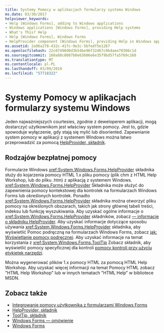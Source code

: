 ```yaml
---
title: Systemy Pomocy w aplikacjach formularzy systemu Windows
ms.date: 03/30/2017
helpviewer_keywords:
- Help [Windows Forms], adding to Windows applications
- Windows applications [Windows Forms], providing Help systems
- What's This? Help
- Help [Windows Forms], Windows Forms
- HelpProvider component [Windows Forms], providing Help in Windows applications
ms.assetid: 2a96a278-432c-41fc-9e3c-5bfedf5e1267
ms.openlocfilehash: 22c07490d0d3b54be96f32d67c9b4aee70306c1d
ms.sourcegitcommit: 160a88c8087b0e63606e6e35f9bd57fa5f69c168
ms.translationtype: MT
ms.contentlocale: pl-PL
ms.lasthandoff: 03/09/2019
ms.locfileid: "57718322"
---
```

# <a name="help-systems-in-windows-forms-applications"></a>Systemy Pomocy w aplikacjach formularzy systemu Windows
Jeden najważniejszych courtesies, zgodnie z deweloperem aplikacji, mogą dostarczyć użytkownikom jest właściwy system pomocy. Jest to, gdzie spowoduje wyłączenie, gdy stają się mylić lub disoriented. Zapewnianie system pomocy w aplikacji z systemem Windows można łatwo przeprowadzić za pomocą [HelpProvider, składnik](../controls/helpprovider-component-windows-forms.md).  
  
## <a name="different-types-of-help"></a>Rodzajów bezpłatnej pomocy  
 Formularze Windows <xref:System.Windows.Forms.HelpProvider> składnika służy do kojarzenia pomocy HTML 1.x pliku pomocy (plik chm z HTML Help Workshop, lub do pliku .htm) z aplikacją z systemem Windows. <xref:System.Windows.Forms.HelpProvider> Składnika może służyć do zapewnienia pomocy kontekstowej dla kontrolek na formularzach Windows Forms lub określonych kontrolek. Ponadto <xref:System.Windows.Forms.HelpProvider> składnika można otworzyć pliku pomocy na określonych obszarach, takich jak strony głównej tabeli treści, indeksu lub funkcję wyszukiwania. Aby uzyskać ogólne informacje o <xref:System.Windows.Forms.HelpProvider> składników, zobacz [— informacje o składniku HelpProvider](../controls/helpprovider-component-overview-windows-forms.md). Aby uzyskać informacje dotyczące sposobu używania <xref:System.Windows.Forms.HelpProvider> składnika, aby wyświetlić Pomoc podręczną na formularzach Windows Forms, zobacz [jak: Wyświetlanie pomocy podręcznej](how-to-display-pop-up-help.md). Aby uzyskać informacje na temat korzystania z <xref:System.Windows.Forms.ToolTip> Zobacz składnik, aby wyświetlić pomocy specyficznej dla kontroli [pomocy kontroli przy użyciu etykietek narzędzi](control-help-using-tooltips.md).  
  
 Można wygenerować plików 1.x pomocy HTML za pomocą HTML Help Workshop. Aby uzyskać więcej informacji na temat Pomocy HTML zobacz "HTML Help Workshop" lub w innych tematach "HTML Help" w bibliotece MSDN.  
  
## <a name="see-also"></a>Zobacz także
- [Integrowanie pomocy użytkownika z formularzami Windows Forms](integrating-user-help-in-windows-forms.md)
- [HelpProvider, składnik](../controls/helpprovider-component-windows-forms.md)
- [ToolTip, składnik](../controls/tooltip-component-windows-forms.md)
- [Windows Forms — omówienie](../windows-forms-overview.md)
- [Windows Forms](../index.md)
